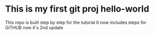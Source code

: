 # This is my first git proj hello-world
This repo is built step by step for the tutorial
It now includes steps for GITHUB
now it's 2nd update
